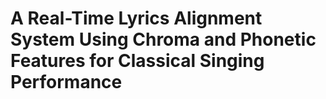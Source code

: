 # A Real-Time Lyrics Alignment System Using Chroma and Phonetic Features for Classical Singing Performance

